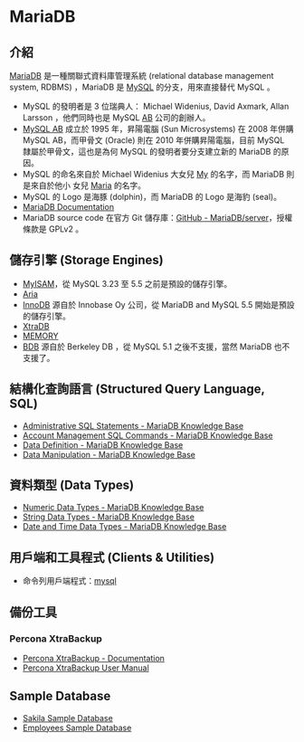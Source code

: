 # MariaDB

## 介紹

[MariaDB](https://mariadb.com/) 是一種關聯式資料庫管理系統 (relational database management system, RDBMS) ，MariaDB 是 [MySQL](https://www.mysql.com/) 的分支，用來直接替代 MySQL 。

* MySQL 的發明者是 3 位瑞典人： Michael Widenius, David Axmark, Allan Larsson ，他們同時也是 MySQL [AB](https://en.wikipedia.org/wiki/Aktiebolag) 公司的創辦人。
* [MySQL AB](https://en.wikipedia.org/wiki/MySQL_AB) 成立於 1995 年，昇陽電腦 (Sun Microsystems) 在 2008 年併購 MySQL AB，而甲骨文 (Oracle) 則在 2010 年併購昇陽電腦，目前 MySQL 隸屬於甲骨文，這也是為何 MySQL 的發明者要分支建立新的 MariaDB 的原因。
* MySQL 的命名來自於 Michael Widenius 大女兒 [My](https://dev.mysql.com/doc/refman/5.7/en/history.html) 的名字，而 MariaDB 則是來自於他小
女兒 [Maria](https://mariadb.com/kb/en/library/why-is-the-software-called-mariadb/) 的名字。
* MySQL 的 Logo 是海豚 (dolphin)，而 MariaDB 的 Logo 是海豹 (seal)。
* [MariaDB Documentation](https://mariadb.com/kb/en/library/documentation/)
* MariaDB source code 在官方 Git 儲存庫：[GitHub - MariaDB/server](https://github.com/MariaDB/server)，授權條款是 GPLv2 。

## 儲存引擎 (Storage Engines)

* [MyISAM](https://mariadb.com/kb/en/library/myisam-storage-engine/)，從 MySQL 3.23 至 5.5 之前是預設的儲存引擎。
* [Aria](https://mariadb.com/kb/en/library/aria-storage-engine/)
* [InnoDB](https://mariadb.com/kb/en/library/xtradb-and-innodb/) 源自於 Innobase Oy 公司，從 MariaDB and MySQL 5.5 開始是預設的儲存引擎。
* [XtraDB](https://mariadb.com/kb/en/library/about-xtradb/)
* [MEMORY](https://mariadb.com/kb/en/library/memory-storage-engine/)
* [BDB](https://mariadb.com/kb/en/library/bdb-obsolete/) 源自於 Berkeley DB ，從 MySQL 5.1 之後不支援，當然 MariaDB 也不支援了。

## 結構化查詢語言 (Structured Query Language, SQL)

* [Administrative SQL Statements - MariaDB Knowledge Base](https://mariadb.com/kb/en/library/administrative-sql-statements/)
* [Account Management SQL Commands - MariaDB Knowledge Base](https://mariadb.com/kb/en/library/account-management-sql-commands/)
* [Data Definition - MariaDB Knowledge Base](https://mariadb.com/kb/en/library/data-definition/)
* [Data Manipulation - MariaDB Knowledge Base](https://mariadb.com/kb/en/library/data-manipulation/)

## 資料類型 (Data Types)

* [Numeric Data Types - MariaDB Knowledge Base](https://mariadb.com/kb/en/library/data-types-numeric-data-types/)
* [String Data Types - MariaDB Knowledge Base](https://mariadb.com/kb/en/library/string-data-types/)
* [Date and Time Data Types - MariaDB Knowledge Base](https://mariadb.com/kb/en/library/date-and-time-data-types/)

## 用戶端和工具程式 (Clients & Utilities)

* 命令列用戶端程式：[mysql](https://mariadb.com/kb/en/library/mysql-command-line-client/)

## 備份工具

### Percona XtraBackup

* [Percona XtraBackup - Documentation](https://www.percona.com/doc/percona-xtrabackup/LATEST/index.html)
* [Percona XtraBackup User Manual](https://www.percona.com/doc/percona-xtrabackup/LATEST/manual.html)

## Sample Database

* [Sakila Sample Database](https://dev.mysql.com/doc/sakila/en/)
* [Employees Sample Database](https://dev.mysql.com/doc/employee/en/)
